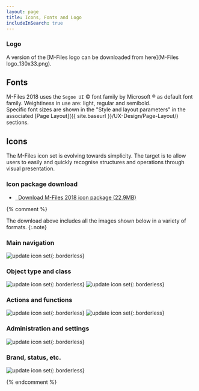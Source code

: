 ```yaml
---
layout: page
title: Icons, Fonts and Logo
includeInSearch: true
---
```


### Logo

A version of the [M-Files logo can be downloaded from here](M-Files logo_130x33.png).

## Fonts

M-Files 2018 uses the `Segoe UI` &copy; font family by Microsoft &reg; as default font family. Weightiness in use are: light, regular and semibold.  
Specific font sizes are shown in the "Style and layout parameters" in the associated [Page Layout]({{ site.baseurl }}/UX-Design/Page-Layout/) sections.

## Icons

The M-Files icon set is evolving towards simplicity. The target is to allow users to easily and quickly recognise structures and operations through visual presentation. 

### Icon package download

<ul class="quicklinks">
	<li class="api"><a href="{{ site.baseurl }}/UX-Design/Icons-and-Fonts/MF_icons_2018_mar.zip">
	<span class="iconify" data-icon="mdi:download"></span> &nbsp;
	Download M-Files 2018 icon package (22.9MB)</a></li>
</ul>

{% comment %}

The download above includes all the images shown below in a variety of formats.
{:.note}

<!-- REPLACE WITH ICON SYSTEM! -->

### Main navigation

![update icon set](MFicons_01.png){:.borderless}

### Object type and class

![update icon set](MFicons_02.png){:.borderless}
![update icon set](MFicons_03.png){:.borderless}

### Actions and functions

![update icon set](MFicons_04.png){:.borderless} 
![update icon set](MFicons_05.png){:.borderless}

### Administration and settings

![update icon set](MFicons_06.png){:.borderless}

### Brand, status, etc.

![update icon set](MFicons_07.png){:.borderless}


{% endcomment %}